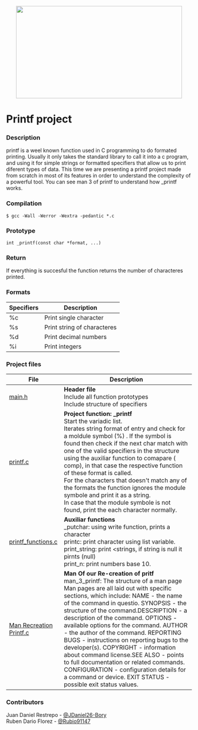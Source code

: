 <p align="center">
<img src="https://static.vecteezy.com/system/resources/previews/006/697/635/non_2x/seo-web-development-software-coding-and-programming-on-application-in-laptop-computer-devices-with-script-language-testing-and-graphical-icons-vector.jpg" width="450" height="250">
<h1> Printf project </h1></p>

<h3> Description</h3>
<p>printf is a weel known function used in C programming to do formated printing. Usually it only takes the standard library
<stdio.h> to call it into a c program, and using it for simple strings or formatted specifiers that allow us to print diferent types of data. This time we are presenting a printf project made from scratch in most of its features in order to understand the complexity of a powerful tool. You can see man 3 of printf to understand how _printf works.</p>

<h3> Compilation</h3>

```$ gcc -Wall -Werror -Wextra -pedantic *.c```


<h3> Prototype </h3>

```int _printf(const char *format, ...)```


<h3>Return</h3>
If everything is succesful the function returns the number of characteres printed.

<h3>Formats</h3>

| Specifiers      | Description |
| ----------- | ----------- |
| %c  | Print single character |
| %s  | Print string of characteres |
| %d  | Print decimal numbers|
| %i  | Print integers |

<h3>Project files</h3>

 File        | Description |
| ----------- | ----------- |
| [main.h](https://github.com/JDaniel26-Bory/holbertonschool-printf/blob/main/main.h)                | **Header file**<br>Include all  function prototypes<br> Include structure of specifiers|
| [printf.c](https://github.com/JDaniel26-Bory/holbertonschool-printf/blob/main/printf.c)                      | **Project function: _printf** <br> Start the variadic list.<br> Iterates string  format  of entry and check for a moldule symbol (%) . If  the symbol is found then check if the next char match with one of the valid specifiers in the structure using the auxiliar function to comapare ( comp), in that case the respective function of these format is called.<br> For the characters that doesn't match any of the formats the function ignores the module symbole and print it  as a string.<br> In case that  the module symbole is not found, print the each character normally.|
| [printf_functions.c](https://github.com/JDaniel26-Bory/holbertonschool-printf/blob/main/printf_functions.c)  | **Auxiliar functions**<br> _putchar: using write function, prints a character<br> printc: print character using list variable.<br> print_string: print <strings, if string is null it pirnts (null)<br> print_n: print numbers base 10.|
| [Man Recreation Printf.c](https://github.com/JDaniel26-Bory/holbertonschool-printf/blob/main/man_3_printf)  | **Man Of our Re-creation of pritf**<br>man_3_printf: The structure of a man page Man pages are all laid out with specific sections, which include: NAME - the name of the command in questio. SYNOPSIS - the structure of the command.DESCRIPTION - a description of the command. OPTIONS - available options for the command. AUTHOR - the author of the command. REPORTING BUGS - instructions on reporting bugs to the developer(s). COPYRIGHT - information about command license.SEE ALSO - points to full documentation or related commands. CONFIGURATION - configuration details for a command or device. EXIT STATUS - possible exit status values.|

<h3>Contributors</h3>

Juan Daniel Restrepo - [@JDaniel26-Bory](https://github.com/JDaniel26-Bory)<br>
Ruben Dario Florez - [@Rubio91147](https://github.com/Rubio91147)<br>
